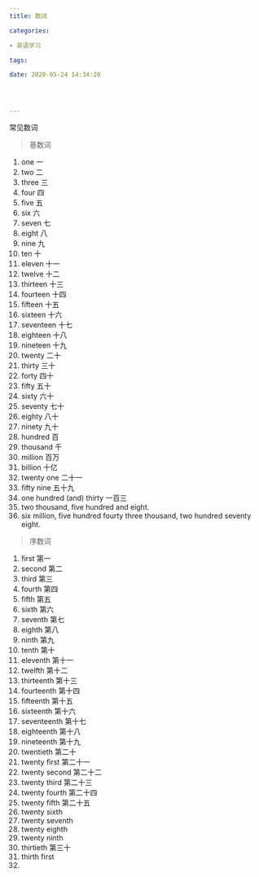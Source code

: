 ```yaml
---
title: 数词

categories: 

- 英语学习

tags: 

date: 2020-05-24 14:34:20




---
```


常见数词

<!-- more -->

> 基数词

1. one 一
2. two 二
3. three 三
4. four 四
5. five 五
6. six 六
7. seven 七
8. eight 八
9. nine 九
10. ten 十
11. eleven 十一
12. twelve 十二
13. thirteen 十三
14. fourteen 十四
15. fifteen 十五
16. sixteen 十六
17. seventeen 十七
18. eighteen 十八
19. nineteen 十九
20. twenty 二十
21. thirty 三十
22. forty 四十
23. fifty 五十
24. sixty 六十
25. seventy 七十
26. eighty 八十
27. ninety 九十
28. hundred 百
29. thousand 千
30. million 百万
31. billion 十亿
32. twenty one 二十一
33. fifty nine 五十九
34. one hundred (and) thirty 一百三
35. two thousand, five hundred and eight.
36. six million, five hundred fourty three thousand, two hundred seventy eight.



> 序数词

1. first 第一
2. second 第二
3. third 第三
4. fourth 第四
5. fifth 第五
6. sixth 第六
7. seventh 第七
8. eighth 第八
9. ninth 第九
10. tenth 第十
11. eleventh 第十一
12. twelfth 第十二
13. thirteenth 第十三
14. fourteenth 第十四
15. fifteenth 第十五
16. sixteenth 第十六
17. seventeenth 第十七
18. eighteenth 第十八
19. nineteenth 第十九
20. twentieth 第二十
21. twenty first 第二十一
22. twenty second 第二十二
23. twenty third 第二十三
24. twenty fourth 第二十四
25. twenty fifth 第二十五
26. twenty sixth 
27. twenty seventh
28. twenty eighth
29. twenty ninth
30. thirtieth 第三十
31. thirth first
32. 